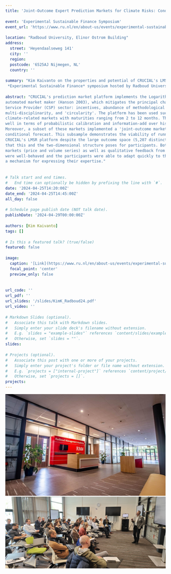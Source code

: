 ```yaml
---
title: 'Joint-Outcome Expert Prediction Markets for Climate Risks: Conditional Forecasting with the LMSR'

event: 'Experimental Sustainable Finance Symposium'
event_url: 'https://www.ru.nl/en/about-us/events/experimental-sustainable-finance-symposium'

location: "Radboud University, Elinor Ostrom Building" 
address: 
  street: 'Heyendaalseweg 141'
  city: ''
  region: 
  postcode: '6525AJ Nijmegen, NL'
  country: ''

summary: "Kim Kaivanto on the properties and potential of CRUCIAL's LMSR platform at the inaugural
 *Experimental Sustainable Finance* symposium hosted by Radboud University."

abstract: "CRUCIAL's prediction market platform implements the Logarithmic Market Scoring Rule (LMSR) 
automated market maker (Hanson 2003), which mitigates the principal challenges facing the user-pays Climate 
Service Provider (CSP) sector: incentives, abundance of methodological & procedural choice, need for 
multi-disciplinarity, and 'circularity'. The platform has been used successfully for hosting 24 
climate-related markets with maturities ranging from 2 to 12 months. This sample of markets perform 
well in terms of probabilistic calibration and information-add over historical climatological benchmarks. 
Moreover, a subset of these markets implemented a 'joint-outcome market' structure, which is a form of 
conditional forecast. This subsample demonstrates the viability of running joint-outcome markets with 
CRUCIAL's LMSR platform despite the large outcome space (5,207 distinct partitions) and the complexity 
that this and the two-dimensional structure poses for participants. Both the hard data generated by these
markets (price and volume series) as well as qualitative feedback from participants indicate that the markets
were well-behaved and the participants were able to adapt quickly to the joint-outcome market structure as
a mechanism for expressing their expertise." 


# Talk start and end times.
#   End time can optionally be hidden by prefixing the line with `#`.
date: '2024-04-25T14:20:00Z'
date_end: '2024-04-25T14:45:00Z'
all_day: false

# Schedule page publish date (NOT talk date).
publishDate: '2024-04-29T00:00:00Z'

authors: [Kim Kaivanto]
tags: []

# Is this a featured talk? (true/false)
featured: false

image: 
  caption: '[Link](https://www.ru.nl/en/about-us/events/experimental-sustainable-finance-symposium)'
  focal_point: 'center'
  preview_only: false  

  
url_code: ''
url_pdf: ''
url_slides: '/slides/KimK_Radboud24.pdf'
url_video: ''

# Markdown Slides (optional).
#   Associate this talk with Markdown slides.
#   Simply enter your slide deck's filename without extension.
#   E.g. `slides = "example-slides"` references `content/slides/example-slides.md`.
#   Otherwise, set `slides = ""`.
slides:

# Projects (optional).
#   Associate this post with one or more of your projects.
#   Simply enter your project's folder or file name without extension.
#   E.g. `projects = ["internal-project"]` references `content/project/deep-learning/index.md`.
#   Otherwise, set `projects = []`.
projects:
---
```

![](foyer.png  "The location for coffee and conversations during breaks. The Elinor Ostrom Building's generous open spaces are the opposite of claustrophobic.")
![](livepic.png  "Many thanks to participants in the inaugural *[Experimental Sustainable Finance Symposium](https://www.ru.nl/en/about-us/events/experimental-sustainable-finance-symposium)*.")

 




